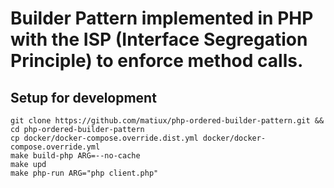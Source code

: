 Builder Pattern implemented in PHP with the ISP (Interface Segregation Principle) to enforce method calls.
======

## Setup for development

```shell
git clone https://github.com/matiux/php-ordered-builder-pattern.git && cd php-ordered-builder-pattern
cp docker/docker-compose.override.dist.yml docker/docker-compose.override.yml
make build-php ARG=--no-cache
make upd
make php-run ARG="php client.php"
```